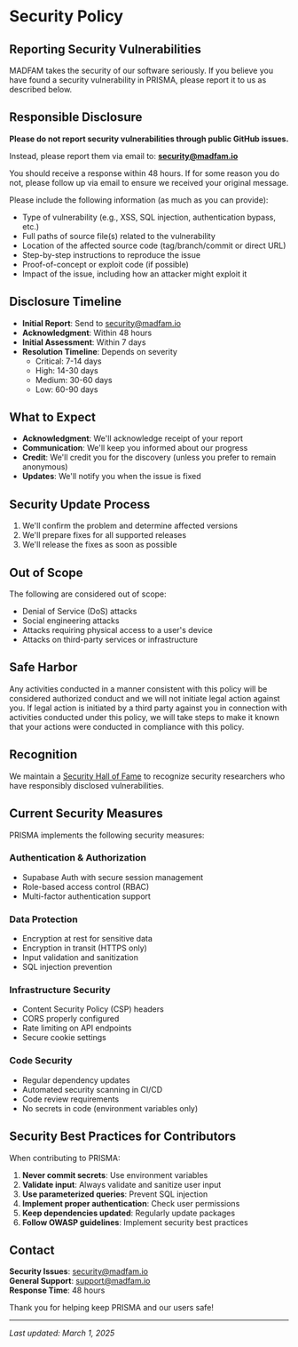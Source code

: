 # Security Policy

## Reporting Security Vulnerabilities

MADFAM takes the security of our software seriously. If you believe you have found a security vulnerability in PRISMA, please report it to us as described below.

## Responsible Disclosure

**Please do not report security vulnerabilities through public GitHub issues.**

Instead, please report them via email to: **security@madfam.io**

You should receive a response within 48 hours. If for some reason you do not, please follow up via email to ensure we received your original message.

Please include the following information (as much as you can provide):

- Type of vulnerability (e.g., XSS, SQL injection, authentication bypass, etc.)
- Full paths of source file(s) related to the vulnerability
- Location of the affected source code (tag/branch/commit or direct URL)
- Step-by-step instructions to reproduce the issue
- Proof-of-concept or exploit code (if possible)
- Impact of the issue, including how an attacker might exploit it

## Disclosure Timeline

- **Initial Report**: Send to security@madfam.io
- **Acknowledgment**: Within 48 hours
- **Initial Assessment**: Within 7 days
- **Resolution Timeline**: Depends on severity
  - Critical: 7-14 days
  - High: 14-30 days
  - Medium: 30-60 days
  - Low: 60-90 days

## What to Expect

- **Acknowledgment**: We'll acknowledge receipt of your report
- **Communication**: We'll keep you informed about our progress
- **Credit**: We'll credit you for the discovery (unless you prefer to remain anonymous)
- **Updates**: We'll notify you when the issue is fixed

## Security Update Process

1. We'll confirm the problem and determine affected versions
2. We'll prepare fixes for all supported releases
3. We'll release the fixes as soon as possible

## Out of Scope

The following are considered out of scope:

- Denial of Service (DoS) attacks
- Social engineering attacks
- Attacks requiring physical access to a user's device
- Attacks on third-party services or infrastructure

## Safe Harbor

Any activities conducted in a manner consistent with this policy will be considered authorized conduct and we will not initiate legal action against you. If legal action is initiated by a third party against you in connection with activities conducted under this policy, we will take steps to make it known that your actions were conducted in compliance with this policy.

## Recognition

We maintain a [Security Hall of Fame](./SECURITY-HALL-OF-FAME.md) to recognize security researchers who have responsibly disclosed vulnerabilities.

## Current Security Measures

PRISMA implements the following security measures:

### Authentication & Authorization
- Supabase Auth with secure session management
- Role-based access control (RBAC)
- Multi-factor authentication support

### Data Protection
- Encryption at rest for sensitive data
- Encryption in transit (HTTPS only)
- Input validation and sanitization
- SQL injection prevention

### Infrastructure Security
- Content Security Policy (CSP) headers
- CORS properly configured
- Rate limiting on API endpoints
- Secure cookie settings

### Code Security
- Regular dependency updates
- Automated security scanning in CI/CD
- Code review requirements
- No secrets in code (environment variables only)

## Security Best Practices for Contributors

When contributing to PRISMA:

1. **Never commit secrets**: Use environment variables
2. **Validate input**: Always validate and sanitize user input
3. **Use parameterized queries**: Prevent SQL injection
4. **Implement proper authentication**: Check user permissions
5. **Keep dependencies updated**: Regularly update packages
6. **Follow OWASP guidelines**: Implement security best practices

## Contact

**Security Issues**: security@madfam.io  
**General Support**: support@madfam.io  
**Response Time**: 48 hours

Thank you for helping keep PRISMA and our users safe!

---

*Last updated: March 1, 2025*